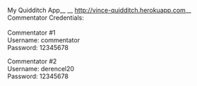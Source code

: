 My Quidditch App__
__
http://vince-quidditch.herokuapp.com__
</br>
Commentator Credentials:</br>
</br>
Commentator #1 </br>
Username: commentator </br>
Password: 12345678 </br>

Commentator #2 </br>
Username: derencel20 </br>
Password: 12345678 </br>
